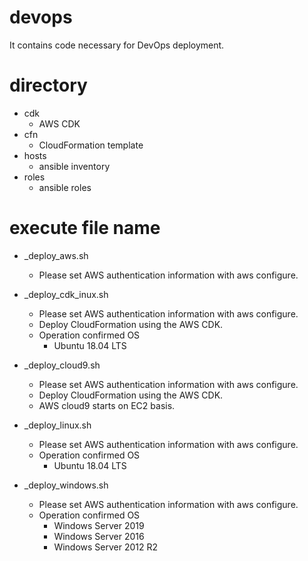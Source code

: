# devops
It contains code necessary for DevOps deployment.

# directory
- cdk
   - AWS CDK
- cfn
   - CloudFormation template
- hosts
   - ansible inventory
- roles
   - ansible roles

# execute file name
- _deploy_aws.sh
   - Please set AWS authentication information with aws configure. 

- _deploy_cdk_inux.sh
   - Please set AWS authentication information with aws configure. 
   - Deploy CloudFormation using the AWS CDK.
   - Operation confirmed OS
     - Ubuntu 18.04 LTS

- _deploy_cloud9.sh
   - Please set AWS authentication information with aws configure. 
   - Deploy CloudFormation using the AWS CDK.
   - AWS cloud9 starts on EC2 basis.

- _deploy_linux.sh
   - Please set AWS authentication information with aws configure. 
   - Operation confirmed OS
     - Ubuntu 18.04 LTS

- _deploy_windows.sh
   - Please set AWS authentication information with aws configure. 
   - Operation confirmed OS
      - Windows Server 2019
      - Windows Server 2016
      - Windows Server 2012 R2
